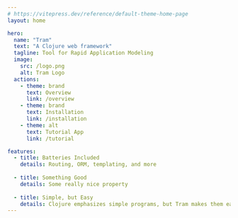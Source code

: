 ```yaml
---
# https://vitepress.dev/reference/default-theme-home-page
layout: home

hero:
  name: "Tram"
  text: "A Clojure web framework"
  tagline: Tool for Rapid Application Modeling
  image:
    src: /logo.png
    alt: Tram Logo
  actions:
    - theme: brand
      text: Overview
      link: /overview
    - theme: brand
      text: Installation
      link: /installation
    - theme: alt
      text: Tutorial App
      link: /tutorial

features:
  - title: Batteries Included 
    details: Routing, ORM, templating, and more 
  
  - title: Something Good
    details: Some really nice property
  
  - title: Simple, but Easy
    details: Clojure emphasizes simple programs, but Tram makes them easy to write 
---
```



